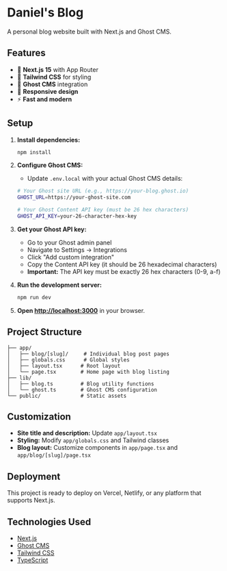 # Daniel's Blog

A personal blog website built with Next.js and Ghost CMS.

## Features

- 🚀 **Next.js 15** with App Router
- 🎨 **Tailwind CSS** for styling
- 👻 **Ghost CMS** integration
- 📱 **Responsive design**
- ⚡ **Fast and modern**

## Setup

1. **Install dependencies:**
   ```bash
   npm install
   ```

2. **Configure Ghost CMS:**
   - Update `.env.local` with your actual Ghost CMS details:
   ```bash
   # Your Ghost site URL (e.g., https://your-blog.ghost.io)
   GHOST_URL=https://your-ghost-site.com
   
   # Your Ghost Content API key (must be 26 hex characters)
   GHOST_API_KEY=your-26-character-hex-key
   ```

3. **Get your Ghost API key:**
   - Go to your Ghost admin panel
   - Navigate to Settings → Integrations
   - Click "Add custom integration"
   - Copy the Content API key (it should be 26 hexadecimal characters)
   - **Important:** The API key must be exactly 26 hex characters (0-9, a-f)

4. **Run the development server:**
   ```bash
   npm run dev
   ```

5. **Open [http://localhost:3000](http://localhost:3000)** in your browser.

## Project Structure

```
├── app/
│   ├── blog/[slug]/     # Individual blog post pages
│   ├── globals.css      # Global styles
│   ├── layout.tsx      # Root layout
│   └── page.tsx        # Home page with blog listing
├── lib/
│   ├── blog.ts         # Blog utility functions
│   └── ghost.ts        # Ghost CMS configuration
└── public/             # Static assets
```

## Customization

- **Site title and description:** Update `app/layout.tsx`
- **Styling:** Modify `app/globals.css` and Tailwind classes
- **Blog layout:** Customize components in `app/page.tsx` and `app/blog/[slug]/page.tsx`

## Deployment

This project is ready to deploy on Vercel, Netlify, or any platform that supports Next.js.

## Technologies Used

- [Next.js](https://nextjs.org/)
- [Ghost CMS](https://ghost.org/)
- [Tailwind CSS](https://tailwindcss.com/)
- [TypeScript](https://www.typescriptlang.org/)